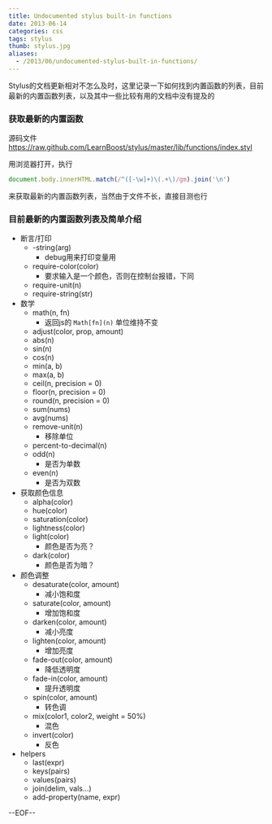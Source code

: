 ```yaml
---
title: Undocumented stylus built-in functions
date: 2013-06-14
categories: css
tags: stylus
thumb: stylus.jpg
aliases:
  - /2013/06/undocumented-stylus-built-in-functions/
---
```


Stylus的文档更新相对不怎么及时，这里记录一下如何找到内置函数的列表，目前最新的内置函数列表，以及其中一些比较有用的文档中没有提及的

<!--more-->

### 获取最新的内置函数

源码文件 <https://raw.github.com/LearnBoost/stylus/master/lib/functions/index.styl>

用浏览器打开，执行

``` javascript
document.body.innerHTML.match(/^([-\w]+)\(.+\)/gm).join('\n')
```

来获取最新的内置函数列表，当然由于文件不长，直接目测也行

### 目前最新的内置函数列表及简单介绍

+ 断言/打印
    + -string(arg)
        + debug用来打印变量用
    + require-color(color)
        + 要求输入是一个颜色，否则在控制台报错，下同
    + require-unit(n)
    + require-string(str)
+ 数学
    + math(n, fn)
        + 返回js的 `Math[fn](n)` 单位维持不变
    + adjust(color, prop, amount)
    + abs(n)
    + sin(n)
    + cos(n)
    + min(a, b)
    + max(a, b)
    + ceil(n, precision = 0)
    + floor(n, precision = 0)
    + round(n, precision = 0)
    + sum(nums)
    + avg(nums)
    + remove-unit(n)
        + 移除单位
    + percent-to-decimal(n)
    + odd(n)
        + 是否为单数
    + even(n)
        + 是否为双数
+ 获取颜色信息
    + alpha(color)
    + hue(color)
    + saturation(color)
    + lightness(color)
    + light(color)
        + 颜色是否为亮？
    + dark(color)
        + 颜色是否为暗？
+ 颜色调整
    + desaturate(color, amount)
        + 减小饱和度
    + saturate(color, amount)
        + 增加饱和度
    + darken(color, amount)
        + 减小亮度
    + lighten(color, amount)
        + 增加亮度
    + fade-out(color, amount)
        + 降低透明度
    + fade-in(color, amount)
        + 提升透明度
    + spin(color, amount)
        + 转色调
    + mix(color1, color2, weight = 50%)
        + 混色
    + invert(color)
        + 反色
+ helpers
    + last(expr)
    + keys(pairs)
    + values(pairs)
    + join(delim, vals...)
    + add-property(name, expr)

--EOF--
